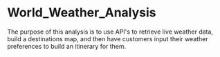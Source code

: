 # World_Weather_Analysis

The purpose of this analysis is to use API's to retrieve live weather data, build a destinations map, and then have customers input their weather preferences to build an itinerary for them. 
